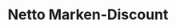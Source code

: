 ---
title: "Netto Marken-Discount"
url: /bochum/netto-marken-discount-wittener-strasse/
shop: Supermarkt
---